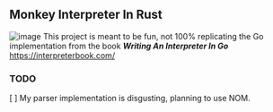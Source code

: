 ## Monkey Interpreter In Rust
![image](https://user-images.githubusercontent.com/80537336/234094466-c63badd0-0171-4db2-b809-a7a401ff4187.png)
This project is meant to be fun, not 100% replicating the Go implementation from the book ***Writing An Interpreter In Go*** https://interpreterbook.com/

### TODO
[ ] My parser implementation is disgusting, planning to use NOM.
